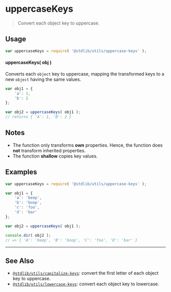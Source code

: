 <!--

@license Apache-2.0

Copyright (c) 2018 The Stdlib Authors.

Licensed under the Apache License, Version 2.0 (the "License");
you may not use this file except in compliance with the License.
You may obtain a copy of the License at

   http://www.apache.org/licenses/LICENSE-2.0

Unless required by applicable law or agreed to in writing, software
distributed under the License is distributed on an "AS IS" BASIS,
WITHOUT WARRANTIES OR CONDITIONS OF ANY KIND, either express or implied.
See the License for the specific language governing permissions and
limitations under the License.

-->

# uppercaseKeys

> Convert each object key to uppercase.

<!-- Section to include introductory text. Make sure to keep an empty line after the intro `section` element and another before the `/section` close. -->

<section class="intro">

</section>

<!-- /.intro -->

<!-- Package usage documentation. -->

<section class="usage">

## Usage

```javascript
var uppercaseKeys = require( '@stdlib/utils/uppercase-keys' );
```

#### uppercaseKeys( obj )

Converts each `object` key to uppercase, mapping the transformed keys to a new `object` having the same values.

```javascript
var obj1 = {
    'a': 1,
    'b': 2
};

var obj2 = uppercaseKeys( obj1 );
// returns { 'A': 1, 'B': 2 }
```

</section>

<!-- /.usage -->

<!-- Package usage notes. Make sure to keep an empty line after the `section` element and another before the `/section` close. -->

<section class="notes">

## Notes

-   The function only transforms **own** properties. Hence, the function does **not** transform inherited properties.
-   The function **shallow** copies key values.

</section>

<!-- /.notes -->

<!-- Package usage examples. -->

<section class="examples">

## Examples

<!-- eslint no-undef: "error" -->

```javascript
var uppercaseKeys = require( '@stdlib/utils/uppercase-keys' );

var obj1 = {
    'a': 'beep',
    'b': 'boop',
    'c': 'foo',
    'd': 'bar'
};

var obj2 = uppercaseKeys( obj1 );

console.dir( obj2 );
// => { 'A': 'beep', 'B': 'boop', 'C': 'foo', 'D': 'bar' }
```

</section>

<!-- /.examples -->

<!-- Section to include cited references. If references are included, add a horizontal rule *before* the section. Make sure to keep an empty line after the `section` element and another before the `/section` close. -->

<section class="references">

</section>

<!-- /.references -->

<!-- Section for related `stdlib` packages. Do not manually edit this section, as it is automatically populated. -->

<section class="related">

* * *

## See Also

-   <span class="package-name">[`@stdlib/utils/capitalize-keys`][@stdlib/utils/capitalize-keys]</span><span class="delimiter">: </span><span class="description">convert the first letter of each object key to uppercase.</span>
-   <span class="package-name">[`@stdlib/utils/lowercase-keys`][@stdlib/utils/lowercase-keys]</span><span class="delimiter">: </span><span class="description">convert each object key to lowercase.</span>

</section>

<!-- /.related -->

<!-- Section for all links. Make sure to keep an empty line after the `section` element and another before the `/section` close. -->

<section class="links">

<!-- <related-links> -->

[@stdlib/utils/capitalize-keys]: https://github.com/stdlib-js/utils/tree/main/capitalize-keys

[@stdlib/utils/lowercase-keys]: https://github.com/stdlib-js/utils/tree/main/lowercase-keys

<!-- </related-links> -->

</section>

<!-- /.links -->
